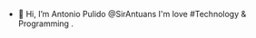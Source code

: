 - 👋 Hi, I’m Antonio Pulido @SirAntuans
     I'm love #Technology & Programming
.

<!---
SirAntuans/SirAntuans is a ✨ special ✨ repository because its `README.md` (this file) appears on your GitHub profile.
You can click the Preview link to take a look at your changes.
--->
